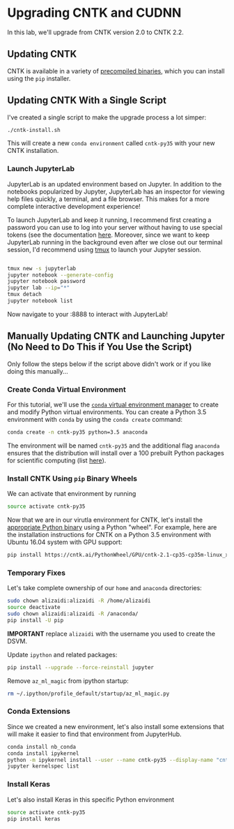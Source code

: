 # Upgrading CNTK and CUDNN

In this lab, we'll upgrade from CNTK version 2.0 to CNTK 2.2.

## Updating CNTK

CNTK is available in a variety of [precompiled binaries](https://docs.microsoft.com/en-us/cognitive-toolkit/setup-cntk-on-your-machine), which you can install using the `pip` installer. 

## Updating CNTK With a Single Script

I've created a single script to make the upgrade process a lot simper:

```bash
./cntk-install.sh
```

This will create a new `conda environment` called `cntk-py35` with your new CNTK installation.

### Launch JupyterLab

JupyterLab is an updated environment based on Jupyter. In addition to the notebooks popularized by Jupyter, JupyterLab has an inspector for viewing help files quickly, a terminal, and a file browser. This makes for a more complete interactive development experience!

To launch JupyterLab and keep it running, I recommend first creating a password you can use to log into your server without having to use special tokens (see the documentation [here](http://nbconvert.readthedocs.io/en/latest/usage.html). Moreover, since we want to keep JupyterLab running in the background even after we close out our terminal session, I'd recommend using [tmux](https://github.com/tmux/tmux/wiki) to launch your Jupyter session.


```bash

tmux new -s jupyterlab
jupyter notebook --generate-config
jupyter notebook password
jupyter lab --ip="*" 
tmux detach
jupyter notebook list
```


Now navigate to your <DNS-Name>:8888 to interact with JupyterLab!

## Manually Updating CNTK and Launching Jupyter (**No Need to Do This if You Use the Script**)

Only follow the steps below if the script above didn't work or if you like doing this manually...

### Create Conda Virtual Environment 

For this tutorial, we'll use the [`conda` virtual environment manager](https://conda.io/docs/using/envs.html) to create and modify Python virtual environments. You can create a Python 3.5 environment with `conda` by using the `conda create` command:


```bash
conda create -n cntk-py35 python=3.5 anaconda
```

The environment will be named `cntk-py35` and the additional flag `anaconda` ensures that the distribution will install over a 100 prebuilt Python packages for scientific computing (list [here](https://docs.continuum.io/anaconda/packages/pkg-docs)).

### Install CNTK Using `pip` Binary Wheels

We can activate that environment by running

```bash
source activate cntk-py35
```

Now that we are in our virutla environment for CNTK, let's install the [appropriate Python binary](https://docs.microsoft.com/en-us/cognitive-toolkit/setup-linux-python?tabs=cntkpy21) using a Python "wheel". For example, here are the installation instructions for CNTK on a Python 3.5 environment with Ubuntu 16.04 system with GPU support:

```bash
pip install https://cntk.ai/PythonWheel/GPU/cntk-2.1-cp35-cp35m-linux_x86_64.whl
```

### Temporary Fixes

Let's take complete ownership of our `home` and `anaconda` directories:

```bash
sudo chown alizaidi:alizaidi -R /home/alizaidi
source deactivate
sudo chown alizaidi:alizaidi -R /anaconda/
pip install -U pip
```

**IMPORTANT** replace `alizaidi` with the username you used to create the DSVM.

Update `ipython` and related packages:

```bash
pip install --upgrade --force-reinstall jupyter
```

Remove `az_ml_magic` from ipython startup:

```bash
rm ~/.ipython/profile_default/startup/az_ml_magic.py
```

### Conda Extensions

Since we created a new environment, let's also install some extensions that will make it easier to find that environment from JupyterHub. 

```bash
conda install nb_conda
conda install ipykernel
python -m ipykernel install --user --name cntk-py35 --display-name "cntk-py35"
jupyter kernelspec list
```

### Install Keras

Let's also install Keras in this specific Python environment

```bash
source activate cntk-py35
pip install keras
```

